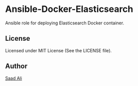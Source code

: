 # **Ansible-Docker-Elasticsearch**

Ansible role for deploying Elasticsearch Docker container.
## **License**

Licensed under MIT License (See the LICENSE file).

## **Author**

[Saad Ali](https://github.com/nixknight)
